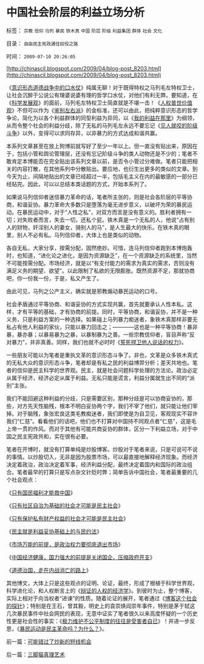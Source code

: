 # 中国社会阶层的利益立场分析

标签： `宗教` `信仰` `马列` `暴民` `铁木真` `中国` `阶层` `阶级` `利益集团` `群体` `社会` `文化` 

目录： `自由民主宪政通往奴役之路`

时间： `2009-07-10 20:26:05`

[http://chinascil.blogspot.com/2009/04/blog-post_8203.html](http://chinascil.blogspot.com/2009/04/blog-post_8203.html)

《[意识形态道德战争中的口水仗](../../../2009/1/28/笑谈中国道德口水仗之左中右派.md)》纯属无聊！对于既得特权之马列毛左特权卫士，让社会沉醉于公说公有理婆说婆有理的哲学口水仗，对他们有利无弊。要知道，在《[科学发展观](../../../2009/4/25/科学，民主和科学的发展观.md)》的面前，马列毛左特权卫士简直就是不堪一击！《[人权普世价值观](../../../2009/6/19/“已所不欲，勿施于人”就是普世的价值观.md)》不但可以作为《[鉴别左右派](http://blog.sina.com.cn/s/blog_5563a64d0100ccx7.html)》的金标准，还可以由此，把纯粹意识形态的哲学争论，简化为以各个利益群体的同型利益为异同，以《[我的利益在那里](../../../2009/7/7/温总理教导我们：老百姓要争取自已的利益.md)》为纲领，从而令整个社会的利益分歧，除了无私的马列毛左永远不要忘记《[见人就咬的阶级斗争](../../../2009/7/1/鼓吹子虚乌有的阶级斗争是社会自杀.md)》以外，变得可以求同存异，以非暴力的方式达成和谐共赢。

本系列文章甚至在放上狗博前就写好了至少一年以上。但一直没有贴出来，原因在于，包括小管和舆论管理层，还没有忘记阶级斗争的类人动物还是不少的；笔者不敢肯定本博能否在完全贴出该系列文章以前，是否令小管过分难做。笔者只能把相关的内容打散，在其他系列中分散贴出。要应地，也衍生出更多的类似的文章。到今天为止，间隔地贴出的文章已经超过一半，包括毛主义在内的最敏感的一部分已经贴完。因此，可以以总结本类话题的方式，开始本系列了。

如果说马列信仰者迷信暴力革命的话，笔者所主张的，则是社会各阶层的平等协商，和谐妥协。暴力革命大多数只是堕落为毫无进步意义，以破坏为荣的暴民运动。在暴民运动中，对于“人性之私”，对双方而言是没有意义的。胜利者拥有一切；对失败者而言，失去一切，还私个屁。铁木真是一个无私的人，他说“占有别人的财物，奸淫别人的妻女，骑别人的马”，是人生最大的快乐。在铁木真的眼里，别人不必有私。马列信仰者，大体上也是类似的动物。

各自无私，大家分享，按需分配，固然绝妙。可惜，连马列信仰者跑到本博炮轰时，也知道，“进化论之进化，是因为资源缺乏”，在一个资源缺乏的系统里，当然不可能按需分配。市场经济，就是以“有支付能力的需求为真实的需求，否则没有满足义务的期望、欲望”。以此限制了私欲的无限膨胀。既然资源不足，那就协商吧，你一份我一份，于是，私又产生了。

由此可见，马列之公产主义，确实就是邪教煽动暴民运动的口号。

社会矛盾通过平等协商、和谐妥协的方式实现共赢，首先就要承认人性本私。这样，才有平等的基础，才有协商的前提。同时，平等协商，和谐妥协，并不是一种义务，只是利益方案的一种选择。如果碰上马列暴力痴迷者，象铁木真那样非要无私占有他人利益的家伙，只能以暴力回击之；————这也是一种平等协商！暴非暴，暴亦暴；以暴易暴为之暴，以暴制暴为之善。一些宗教信仰者，盲目声称“反对暴力”，并非真善。同样，我们也就不必时时《[誓死捍卫他人说话的权力](../../../2009/3/26/他人说话的权力轮不到我们誓死保护.md)》。

一些朋友可能以为笔者是重执文革的意识形态斗争了。非也，文革是众多铁木真式的无私大众的意识形态斗争，笔者却是有私之民的利益博羿分析；差天共地也。笔者的信仰是民主科学的世界观。民主，就是社会问题科学处理的方法论。政治必定从属于经济，经济必定从属于利益。无私只能是谎言，利益分属就生出不同的“派别”主张。

我们不能回避这种利益的分歧，只是需要区别，那种分歧是可以协商妥协的，那些，对方先天性脑残，根本不明白妥协两个字，我们不宰了他们，就只能让他们宰掉。对于脑残，象张宏良这类毛教痴迷者，我们即使是为自卫见，客观现实不容许我们“仁慈”。看看他们的话吧，他们也不打算对中国持不同观点者“仁慈”，这是毛上帝一贯的作风。而对于其他有可能共商妥协的群体，区分一下利益立场，对于中国之民主宪政共和，实在很有必要。

笔者在开博时，就没有打算单纯是炒股博客。炒股对于笔者来说，只是可说可不说的事情。以炒股切入，无非是因为股票市场，可以最直接地解释经济现象。而经济决定着政治，政治决定着军事，经济利益分配，最终决定着国内和国际的政治组合。笔者最早的打算只是写点杂文针贬时弊；简单告诉中国社会，笔者最重要的几个社会观点：

《[只有国民福利才能救中国](../../../2008/7/12/价值守恒定律：只有市场经济才能救中国!.md)》

《[只有社区自治为基础的社会才可能是民主社会](../../../2009/2/28/自由恋爱和社团自治.md)》

《[只有保护私有财产权益的社会才可能是民主社会](../../../2009/2/6/人权经济学.md)》

《[民主就是利益妥协基础上的与民约法](../../../2007/9/30/民主就是与民约法；法律并不是道德的上层建筑.md)》

《[市场万能的前提，是政治权力要彻底退出市场](../../../2009/2/5/市场经济的自由交换原则不容争辩.md)》

《[中国经济健康，国力强大的前提是关闭国企，压缩政府开支](../../../2008/9/5/亏损国企和国民福利.md)》

《[道德治国，走在内战消亡的路上](../../../2008/7/30/道德治国，走在内战消亡的路上.md)》

其他博文，大体上只是这些观点的证明、论证，最终，形成了根植于科学世界观，科学进化论，和人权断言上的《[辩证的人权的经济学](../../../2009/2/6/人权经济学.md)》。到彼时为止，整个博客，实际上相对于向当权者“进谏”的性质。随着论证的展开，笔者通过《[博客这个社会的探针](../../../2009/1/24/博客是试探社会人性意识的探针.md)》；特别是在王石，曾其毅，明史上的袁崇焕阎崇年事件，特别是茅于轼这几次暴民事件中社会网民的表现，无意中证实了笔者很久以来高度怀疑的一个历史性更是社会性的事实：《[极力维护不公平制度的往往是受害者自已](../../../2008/10/16/极力维护不公平制度的是受害者自已.md)》！并进一步反思，《[暴民运动是民主革命吗？为什么？](../../../2009/2/27/暴民运动不是社会革命.md)》。



前一篇：[可能错过了炒新的短线机会](../../../2009/7/10/可能错过了炒新的短线机会.md)

后一篇：[三脚猫真理艺术](../../../2009/7/10/三脚猫真理艺术.md)